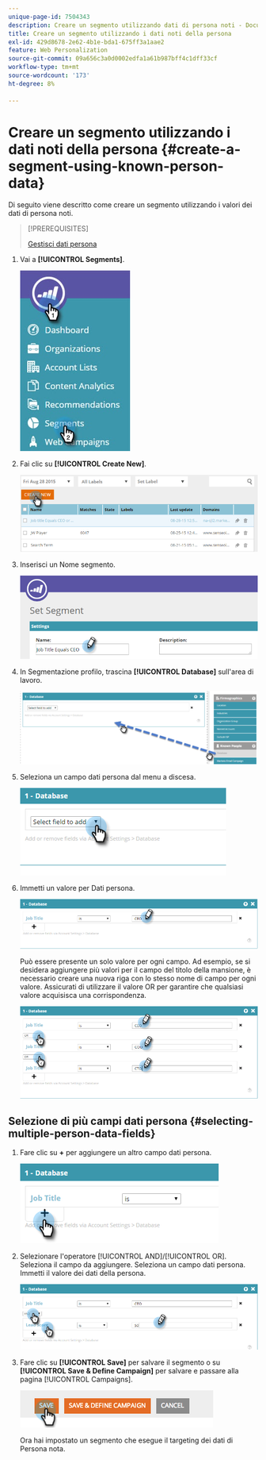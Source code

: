 ```yaml
---
unique-page-id: 7504343
description: Creare un segmento utilizzando dati di persona noti - Documentazione di Marketo - Documentazione del prodotto
title: Creare un segmento utilizzando i dati noti della persona
exl-id: 429d8678-2e62-4b1e-bda1-675ff3a1aae2
feature: Web Personalization
source-git-commit: 09a656c3a0d0002edfa1a61b987bff4c1dff33cf
workflow-type: tm+mt
source-wordcount: '173'
ht-degree: 8%

---
```


# Creare un segmento utilizzando i dati noti della persona {#create-a-segment-using-known-person-data}

Di seguito viene descritto come creare un segmento utilizzando i valori dei dati di persona noti.

>[!PREREQUISITES]
>
>[Gestisci dati persona](/help/marketo/product-docs/web-personalization/using-web-segments/manage-person-data.md)

1. Vai a **[!UICONTROL Segments]**.

   ![](assets/new-dropdown-segments-hand-2.jpg)

1. Fai clic su **[!UICONTROL Create New]**.

   ![](assets/image2015-8-28-13-3a19-3a59.png)

1. Inserisci un Nome segmento.

   ![](assets/image2015-8-28-13-3a2-3a59.png)

1. In Segmentazione profilo, trascina **[!UICONTROL Database]** sull&#39;area di lavoro.

   ![](assets/four-1.png)

1. Seleziona un campo dati persona dal menu a discesa.

   ![](assets/five-1.png)

1. Immetti un valore per Dati persona.

   ![](assets/six.png)

   Può essere presente un solo valore per ogni campo. Ad esempio, se si desidera aggiungere più valori per il campo del titolo della mansione, è necessario creare una nuova riga con lo stesso nome di campo per ogni valore. Assicurati di utilizzare il valore OR per garantire che qualsiasi valore acquisisca una corrispondenza.

   ![](assets/seven-1.png)

## Selezione di più campi dati persona {#selecting-multiple-person-data-fields}

1. Fare clic su **+** per aggiungere un altro campo dati persona.

   ![](assets/eight.png)

1. Selezionare l&#39;operatore [!UICONTROL AND]/[!UICONTROL OR]. Seleziona il campo da aggiungere. Seleziona un campo dati persona. Immetti il valore dei dati della persona.

   ![](assets/nine.png)

1. Fare clic su **[!UICONTROL Save]** per salvare il segmento o su **[!UICONTROL Save & Define Campaign]** per salvare e passare alla pagina [!UICONTROL Campaigns].

   ![](assets/image2014-11-19-19-3a48-3a20-1.png)

   Ora hai impostato un segmento che esegue il targeting dei dati di Persona nota.
